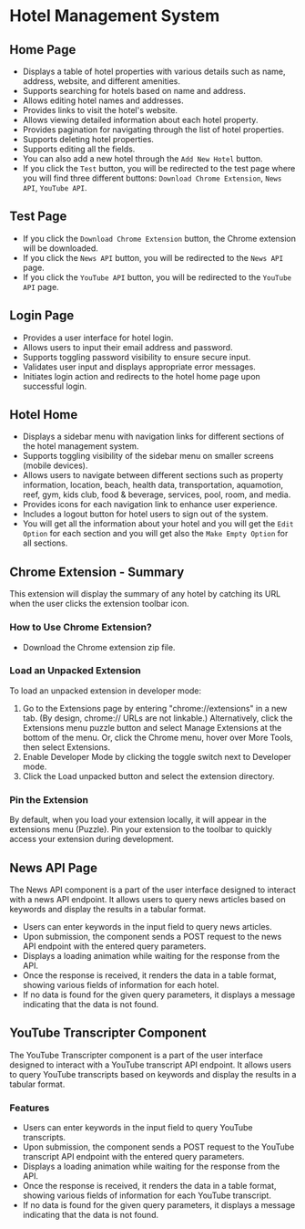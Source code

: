 # Hotel Management System

## Home Page

- Displays a table of hotel properties with various details such as name, address, website, and different amenities.
- Supports searching for hotels based on name and address.
- Allows editing hotel names and addresses.
- Provides links to visit the hotel's website.
- Allows viewing detailed information about each hotel property.
- Provides pagination for navigating through the list of hotel properties.
- Supports deleting hotel properties.
- Supports editing all the fields.
- You can also add a new hotel through the `Add New Hotel` button.
- If you click the `Test` button, you will be redirected to the test page where you will find three different buttons: `Download Chrome Extension`, `News API`, `YouTube API`.

## Test Page

- If you click the `Download Chrome Extension` button, the Chrome extension will be downloaded.
- If you click the `News API` button, you will be redirected to the `News API` page.
- If you click the `YouTube API` button, you will be redirected to the `YouTube API` page.

## Login Page

- Provides a user interface for hotel login.
- Allows users to input their email address and password.
- Supports toggling password visibility to ensure secure input.
- Validates user input and displays appropriate error messages.
- Initiates login action and redirects to the hotel home page upon successful login.

## Hotel Home

- Displays a sidebar menu with navigation links for different sections of the hotel management system.
- Supports toggling visibility of the sidebar menu on smaller screens (mobile devices).
- Allows users to navigate between different sections such as property information, location, beach, health data, transportation, aquamotion, reef, gym, kids club, food & beverage, services, pool, room, and media.
- Provides icons for each navigation link to enhance user experience.
- Includes a logout button for hotel users to sign out of the system.
- You will get all the information about your hotel and you will get the `Edit Option` for each section and you will get also the `Make Empty Option` for all sections.

## Chrome Extension - Summary

This extension will display the summary of any hotel by catching its URL when the user clicks the extension toolbar icon.

### How to Use Chrome Extension?

- Download the Chrome extension zip file.

### Load an Unpacked Extension

To load an unpacked extension in developer mode:

1. Go to the Extensions page by entering "chrome://extensions" in a new tab. (By design, chrome:// URLs are not linkable.)
   Alternatively, click the Extensions menu puzzle button and select Manage Extensions at the bottom of the menu.
   Or, click the Chrome menu, hover over More Tools, then select Extensions.
2. Enable Developer Mode by clicking the toggle switch next to Developer mode.
3. Click the Load unpacked button and select the extension directory.

### Pin the Extension

By default, when you load your extension locally, it will appear in the extensions menu (Puzzle). Pin your extension to the toolbar to quickly access your extension during development.

## News API Page

The News API component is a part of the user interface designed to interact with a news API endpoint. It allows users to query news articles based on keywords and display the results in a tabular format.

- Users can enter keywords in the input field to query news articles.
- Upon submission, the component sends a POST request to the news API endpoint with the entered query parameters.
- Displays a loading animation while waiting for the response from the API.
- Once the response is received, it renders the data in a table format, showing various fields of information for each hotel.
- If no data is found for the given query parameters, it displays a message indicating that the data is not found.

## YouTube Transcripter Component

The YouTube Transcripter component is a part of the user interface designed to interact with a YouTube transcript API endpoint. It allows users to query YouTube transcripts based on keywords and display the results in a tabular format.

### Features

- Users can enter keywords in the input field to query YouTube transcripts.
- Upon submission, the component sends a POST request to the YouTube transcript API endpoint with the entered query parameters.
- Displays a loading animation while waiting for the response from the API.
- Once the response is received, it renders the data in a table format, showing various fields of information for each YouTube transcript.
- If no data is found for the given query parameters, it displays a message indicating that the data is not found.
